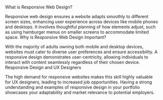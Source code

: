 What is Responsive Web Design?

Responsive web design ensures a website adapts smoothly to different screen sizes, enhancing user experience across devices like mobile phones and desktops.
It involves thoughtful planning of how elements adjust, such as using hamburger menus on smaller screens to accommodate limited space.
Why is Responsive Web Design Important?

With the majority of adults owning both mobile and desktop devices, websites must cater to diverse user preferences and ensure accessibility.
A responsive design demonstrates user-centricity, allowing individuals to interact with content seamlessly regardless of their chosen device.
Responsive Design and UX Designers

The high demand for responsive websites makes this skill highly valuable for UX designers, leading to increased job opportunities.
Having a strong understanding and examples of responsive design in your portfolio showcases your adaptability and market relevance to potential employers.